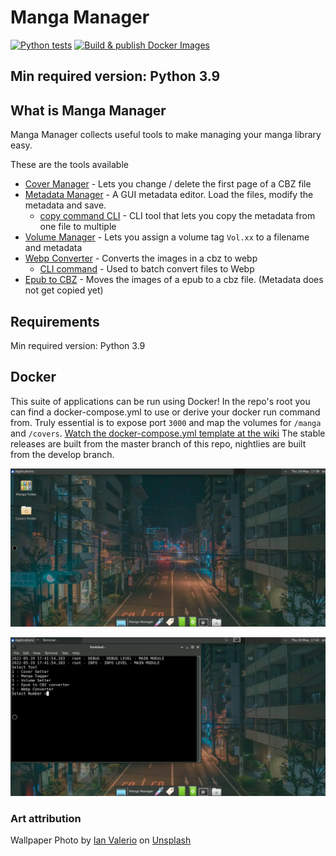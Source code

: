 # Manga Manager
[![Python tests](https://github.com/ThePromidius/Manga-Manager/actions/workflows/Run_Tests.yml/badge.svg)](https://github.com/ThePromidius/Manga-Manager/actions/workflows/Run_Tests.yml) [![Build & publish Docker Images](https://github.com/ThePromidius/Manga-Manager/actions/workflows/Build_Docker_Images.yml/badge.svg)](https://github.com/ThePromidius/Manga-Manager/actions/workflows/Build_Docker_Images.yml)
## Min required version: Python 3.9

## What is Manga Manager

Manga Manager collects useful tools to make managing your manga library easy.

These are the tools available

- [Cover Manager](https://github.com/ThePromidius/Manga-Manager/wiki/Cover-Manager) - Lets you change / delete the first
  page of a CBZ file
- [Metadata Manager](https://github.com/ThePromidius/Manga-Manager/wiki/Metadata-Manager) - A GUI metadata editor. Load
  the files, modify the metadata and save.
    - [copy command CLI](https://github.com/ThePromidius/Manga-Manager/wiki/Metadata-Manager#copy-command---cli) - CLI
      tool that lets you copy the metadata from one file to multiple
- [Volume Manager](https://github.com/ThePromidius/Manga-Manager/wiki/Volume-Manager) - Lets you assign a volume
  tag `Vol.xx` to a filename and metadata
- [Webp Converter](https://github.com/ThePromidius/Manga-Manager/wiki/WEBP-Converter) - Converts the images in a cbz to
  webp
  - [CLI command](https://github.com/ThePromidius/Manga-Manager/wiki/Metadata-Manager#cli---copy-command) - Used to
    batch convert files to Webp
- [Epub to CBZ](https://github.com/ThePromidius/Manga-Manager/wiki/EPUB-to-CBZ-converter) - Moves the images of a epub
  to a cbz file. (Metadata does not get copied yet)

## Requirements

Min required version: Python 3.9

## Docker

This suite of applications can be run using Docker!
In the repo's root you can find a docker-compose.yml to use or derive your docker run command from. Truly essential is
to expose port `3000` and map the volumes for `/manga` and `/covers`.
[Watch the docker-compose.yml template at the wiki](https://github.com/ThePromidius/Manga-Manager/wiki/Docker#docker-composeyml)
The stable releases are built from the master branch of this repo, nightlies are built from the develop branch.

![Screenshot-1](/project-docs/screenshot-1.png)

![Screenshot-2](/project-docs/screenshot-2.png)

### Art attribution

Wallpaper Photo by [Ian Valerio](https://unsplash.com/@iangvalerio?utm_source=unsplash&utm_medium=referral&utm_content=creditCopyText) on [Unsplash](https://unsplash.com/s/photos/anime?utm_source=unsplash&utm_medium=referral&utm_content=creditCopyText)
